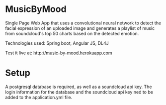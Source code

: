 # MusicByMood
Single Page Web App that uses a convolutional neural network to detect the facial expression of an uploaded image and generates a playlist of music from soundcloud's top 50 charts based on the detected emotion.

Technologies used: Spring boot, Angular JS, DL4J

Test it live at: http://music-by-mood.herokuapp.com

# Setup
A postgresql database is required, as well as a soundcloud api key. The login information for the database and the soundcloud api key ned to be added to the application.yml file.
